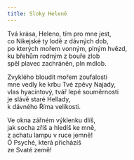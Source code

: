 ```yaml
---
title: Sloky Heleně
---
```


  

Tvá krása, Heleno, tím pro mne jest,  
co Nikejské ty lodě z dávných dob,  
po kterých mořem vonným, plným hvězd,  
ku břehům rodným z bouře zlob  
spěl plavec zachráněn, pln mdlob.

  

Zvyklého bloudit mořem zoufalosti  
mne vedly ke krbu Tvé zpěvy Najady,  
vlas hyacintový, tvář lepé souměrnosti  
je slávě staré Hellady,  
k dávného Říma velikosti.

  

Ve okna zářném výklenku dlíš,  
jak socha zříš a hledíš ke mně,  
z achatu lampu v ruce jemně!  
Ó Psyché, která přicházíš  
ze Svaté země!
